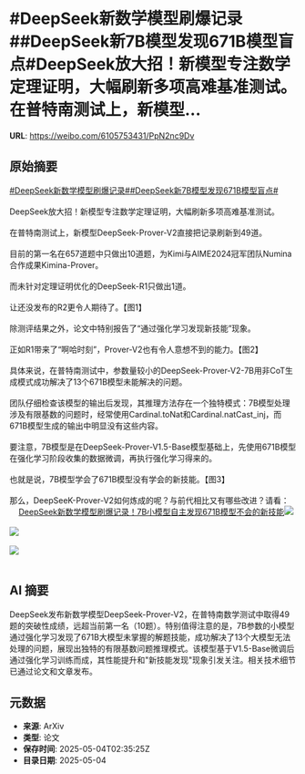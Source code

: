 # #DeepSeek新数学模型刷爆记录##DeepSeek新7B模型发现671B模型盲点#DeepSeek放大招！新模型专注数学定理证明，大幅刷新多项高难基准测试。在普特南测试上，新模型...

**URL**: https://weibo.com/6105753431/PpN2nc9Dv

## 原始摘要

<a href="https://m.weibo.cn/search?containerid=231522type%3D1%26t%3D10%26q%3D%23DeepSeek%E6%96%B0%E6%95%B0%E5%AD%A6%E6%A8%A1%E5%9E%8B%E5%88%B7%E7%88%86%E8%AE%B0%E5%BD%95%23&amp;extparam=%23DeepSeek%E6%96%B0%E6%95%B0%E5%AD%A6%E6%A8%A1%E5%9E%8B%E5%88%B7%E7%88%86%E8%AE%B0%E5%BD%95%23" data-hide=""><span class="surl-text">#DeepSeek新数学模型刷爆记录#</span></a><a href="https://m.weibo.cn/search?containerid=231522type%3D1%26t%3D10%26q%3D%23DeepSeek%E6%96%B07B%E6%A8%A1%E5%9E%8B%E5%8F%91%E7%8E%B0671B%E6%A8%A1%E5%9E%8B%E7%9B%B2%E7%82%B9%23&amp;extparam=%23DeepSeek%E6%96%B07B%E6%A8%A1%E5%9E%8B%E5%8F%91%E7%8E%B0671B%E6%A8%A1%E5%9E%8B%E7%9B%B2%E7%82%B9%23" data-hide=""><span class="surl-text">#DeepSeek新7B模型发现671B模型盲点#</span></a><br><br>DeepSeek放大招！新模型专注数学定理证明，大幅刷新多项高难基准测试。<br><br>在普特南测试上，新模型DeepSeek-Prover-V2直接把记录刷新到49道。<br><br>目前的第一名在657道题中只做出10道题，为Kimi与AIME2024冠军团队Numina合作成果Kimina-Prover。<br><br>而未针对定理证明优化的DeepSeek-R1只做出1道。<br><br>让还没发布的R2更令人期待了。【图1】<br><br>除测评结果之外，论文中特别报告了“通过强化学习发现新技能”现象。<br><br>正如R1带来了“啊哈时刻”，Prover-V2也有令人意想不到的能力。【图2】<br><br>具体来说，在普特南测试中，参数量较小的DeepSeek-Prover-V2-7B用非CoT生成模式成功解决了13个671B模型未能解决的问题。<br><br>团队仔细检查该模型的输出后发现，其推理方法存在一个独特模式：7B模型处理涉及有限基数的问题时，经常使用Cardinal.toNat和Cardinal.natCast_inj，而671B模型生成的输出中明显没有这些内容。<br><br>要注意，7B模型是在DeepSeek-Prover-V1.5-Base模型基础上，先使用671B模型在强化学习阶段收集的数据微调，再执行强化学习得来的。<br><br>也就是说，7B模型学会了671B模型没有学会的新技能。【图3】<br><br>那么，DeepSeeK-Prover-V2如何炼成的呢？与前代相比又有哪些改进？请看：<a href="https://weibo.cn/sinaurl?u=https%3A%2F%2Fmp.weixin.qq.com%2Fs%2FVO5PBVQQEeIBrzGFs9b6Ww" data-hide=""><span class="url-icon"><img style="width: 1rem;height: 1rem" src="https://h5.sinaimg.cn/upload/2015/09/25/3/timeline_card_small_web_default.png" referrerpolicy="no-referrer"></span><span class="surl-text">DeepSeek新数学模型刷爆记录！7B小模型自主发现671B模型不会的新技能</span></a><img style="" src="https://tvax2.sinaimg.cn/large/006Fd7o3gy1i0zvcfsv9cj30wy0v6k3k.jpg" referrerpolicy="no-referrer"><br><br><img style="" src="https://tvax4.sinaimg.cn/large/006Fd7o3gy1i0zvcpi35wj30zk0ccwmw.jpg" referrerpolicy="no-referrer"><br><br><img style="" src="https://tvax3.sinaimg.cn/large/006Fd7o3gy1i0zvdcn9t8j30zk0lggr7.jpg" referrerpolicy="no-referrer"><br><br>

## AI 摘要

DeepSeek发布新数学模型DeepSeek-Prover-V2，在普特南数学测试中取得49题的突破性成绩，远超当前第一名（10题）。特别值得注意的是，7B参数的小模型通过强化学习发现了671B大模型未掌握的解题技能，成功解决了13个大模型无法处理的问题，展现出独特的有限基数问题推理模式。该模型基于V1.5-Base微调后通过强化学习训练而成，其性能提升和"新技能发现"现象引发关注。相关技术细节已通过论文和文章发布。

## 元数据

- **来源**: ArXiv
- **类型**: 论文
- **保存时间**: 2025-05-04T02:35:25Z
- **目录日期**: 2025-05-04
